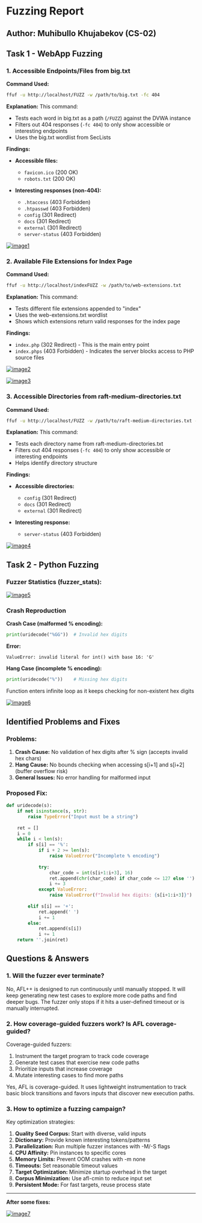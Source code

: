 # Fuzzing Report

## Author: Muhibullo Khujabekov (CS-02)

## Task 1 - WebApp Fuzzing

### 1. Accessible Endpoints/Files from big.txt

**Command Used:**
```bash
ffuf -u http://localhost/FUZZ -w /path/to/big.txt -fc 404
```
**Explanation:**
This command:
- Tests each word in big.txt as a path (`/FUZZ`) against the DVWA instance
- Filters out 404 responses (`-fc 404`) to only show accessible or interesting endpoints
- Uses the big.txt wordlist from SecLists

**Findings:**
- **Accessible files:**
  - `favicon.ico` (200 OK)
  - `robots.txt` (200 OK)

- **Interesting responses (non-404):**
  - `.htaccess` (403 Forbidden)
  - `.htpasswd` (403 Forbidden)
  - `config` (301 Redirect)
  - `docs` (301 Redirect)
  - `external` (301 Redirect)
  - `server-status` (403 Forbidden)

<a href="https://ibb.co/XZwRTwcw"><img src="https://i.ibb.co/wNvm1v5v/image1.png" alt="image1" border="0"></a>

### 2. Available File Extensions for Index Page

**Command Used:**
```bash
ffuf -u http://localhost/indexFUZZ -w /path/to/web-extensions.txt
```

**Explanation:**
This command:
- Tests different file extensions appended to "index"
- Uses the web-extensions.txt wordlist
- Shows which extensions return valid responses for the index page

**Findings:**
- `index.php` (302 Redirect) - This is the main entry point
- `index.phps` (403 Forbidden) - Indicates the server blocks access to PHP source files

<a href="https://ibb.co/27B2znkR"><img src="https://i.ibb.co/tM5f0mJn/image2.png" alt="image2" border="0"></a>

<a href="https://ibb.co/F9X4g0z"><img src="https://i.ibb.co/shC9y6q/image3.png" alt="image3" border="0"></a>

### 3. Accessible Directories from raft-medium-directories.txt

**Command Used:**
```bash
ffuf -u http://localhost/FUZZ -w /path/to/raft-medium-directories.txt -fc 404
```

**Explanation:**
This command:
- Tests each directory name from raft-medium-directories.txt
- Filters out 404 responses (`-fc 404`) to only show accessible or interesting endpoints
- Helps identify directory structure

**Findings:**
- **Accessible directories:**
  - `config` (301 Redirect)
  - `docs` (301 Redirect)
  - `external` (301 Redirect)
  
- **Interesting response:**
  - `server-status` (403 Forbidden)

<a href="https://ibb.co/chJwbkML"><img src="https://i.ibb.co/why7JB3s/image4.png" alt="image4" border="0"></a>

## Task 2 - Python Fuzzing

### Fuzzer Statistics (fuzzer_stats):

<a href="https://ibb.co/Qydhth4"><img src="https://i.ibb.co/T9LJdJs/image5.png" alt="image5" border="0"></a>

### Crash Reproduction
**Crash Case (malformed % encoding):**
```python
print(uridecode("%GG"))  # Invalid hex digits
```
**Error:**
```
ValueError: invalid literal for int() with base 16: 'G'
```

**Hang Case (incomplete % encoding):**
```python
print(uridecode("%"))    # Missing hex digits
```
Function enters infinite loop as it keeps checking for non-existent hex digits

<a href="https://ibb.co/5h1M8yQ2"><img src="https://i.ibb.co/F4hxwMQn/image6.png" alt="image6" border="0"></a>

## Identified Problems and Fixes

### Problems:
1. **Crash Cause:** No validation of hex digits after % sign (accepts invalid hex chars)
2. **Hang Cause:** No bounds checking when accessing s[i+1] and s[i+2] (buffer overflow risk)
3. **General Issues:** No error handling for malformed input

### Proposed Fix:
```python
def uridecode(s):
    if not isinstance(s, str):
        raise TypeError("Input must be a string")
     
    ret = []
    i = 0
    while i < len(s):
        if s[i] == '%':
            if i + 2 >= len(s):
                raise ValueError("Incomplete % encoding")
            
            try:
                char_code = int(s[i+1:i+3], 16)
                ret.append(chr(char_code) if char_code <= 127 else '')
                i += 3
            except ValueError:
                raise ValueError(f"Invalid hex digits: {s[i+1:i+3]}")
                
        elif s[i] == '+':
            ret.append(' ')
            i += 1
        else:
            ret.append(s[i])
            i += 1
    return ''.join(ret)
```

## Questions & Answers

### 1. Will the fuzzer ever terminate?
No, AFL++ is designed to run continuously until manually stopped. It will keep generating new test cases to explore more code paths and find deeper bugs. The fuzzer only stops if it hits a user-defined timeout or is manually interrupted.

### 2. How coverage-guided fuzzers work? Is AFL coverage-guided?
Coverage-guided fuzzers:
1. Instrument the target program to track code coverage
2. Generate test cases that exercise new code paths
3. Prioritize inputs that increase coverage
4. Mutate interesting cases to find more paths

Yes, AFL is coverage-guided. It uses lightweight instrumentation to track basic block transitions and favors inputs that discover new execution paths.

### 3. How to optimize a fuzzing campaign?
Key optimization strategies:
1. **Quality Seed Corpus:** Start with diverse, valid inputs
2. **Dictionary:** Provide known interesting tokens/patterns
3. **Parallelization:** Run multiple fuzzer instances with -M/-S flags
4. **CPU Affinity:** Pin instances to specific cores
5. **Memory Limits:** Prevent OOM crashes with -m none
6. **Timeouts:** Set reasonable timeout values
7. **Target Optimization:** Minimize startup overhead in the target
8. **Corpus Minimization:** Use afl-cmin to reduce input set
9. **Persistent Mode:** For fast targets, reuse process state



---

**After some fixes:**

<a href="https://ibb.co/vb0M2W9"><img src="https://i.ibb.co/hk3TpN0/image7.png" alt="image7" border="0"></a>

